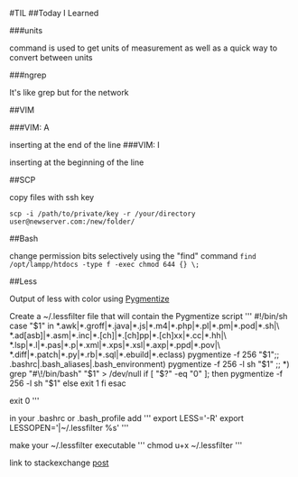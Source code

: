 
#TIL
##Today I Learned

###units 

command is used to get units of measurement as well as a quick way to convert between units

###ngrep

It's like grep but for the network

##VIM

###VIM: A 

inserting at the end of the line
###VIM: I 

inserting at the beginning of the line

##SCP

copy files with ssh key

`scp -i /path/to/private/key -r /your/directory user@newserver.com:/new/folder/`

##Bash

change permission bits selectively using the "find" command
`find /opt/lampp/htdocs -type f -exec chmod 644 {} \;`

##Less

Output of less with color using [Pygmentize](http://pygments.org/)

Create a ~/.lessfilter file that will contain the Pygmentize script
'''
#!/bin/sh
case "$1" in
    *.awk|*.groff|*.java|*.js|*.m4|*.php|*.pl|*.pm|*.pod|*.sh|\
    *.ad[asb]|*.asm|*.inc|*.[ch]|*.[ch]pp|*.[ch]xx|*.cc|*.hh|\
    *.lsp|*.l|*.pas|*.p|*.xml|*.xps|*.xsl|*.axp|*.ppd|*.pov|\
    *.diff|*.patch|*.py|*.rb|*.sql|*.ebuild|*.eclass)
        pygmentize -f 256 "$1";;
    .bashrc|.bash_aliases|.bash_environment)
        pygmentize -f 256 -l sh "$1"
        ;;
    *)
        grep "#\!/bin/bash" "$1" > /dev/null
        if [ "$?" -eq "0" ]; then
            pygmentize -f 256 -l sh "$1"
        else
            exit 1
        fi
esac

exit 0
'''

in your .bashrc or .bash_profile add
'''
export LESS='-R'
export LESSOPEN='|~/.lessfilter %s'
'''

make your ~/.lessfilter executable
'''
chmod u+x ~/.lessfilter
'''

link to stackexchange [post](http://superuser.com/questions/117841/get-colors-in-less-command)

